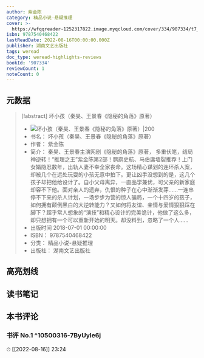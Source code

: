 ```yaml
---
author: 紫金陈
category: 精品小说-悬疑推理
cover: >-
  https://wfqqreader-1252317822.image.myqcloud.com/cover/334/907334/t7_907334.jpg
isbn: 9787540468422
lastReadDate: 2022-08-16T00:00:00.000Z
publisher: 湖南文艺出版社
tags: weread
doc_type: weread-highlights-reviews
bookId: '907334'
reviewCount: 1
noteCount: 0
---
```


## 元数据

> [!abstract] 坏小孩（秦昊、王景春《隐秘的角落》原著）
> - ![ 坏小孩（秦昊、王景春《隐秘的角落》原著）|200](https://wfqqreader-1252317822.image.myqcloud.com/cover/334/907334/t7_907334.jpg)
> - 书名： 坏小孩（秦昊、王景春《隐秘的角落》原著）
> - 作者： 紫金陈
> - 简介： 秦昊、王景春主演网剧《隐秘的角落》原著， 多重伏笔，结局神逆转！“推理之王”紫金陈第2部！鹦鹉史航、马伯庸墙裂推荐！上门女婿隐忍数年，出轨人妻不幸全家丧命。这场精心谋划的连环杀人案，却被几个在远处玩耍的小孩无意中拍下。更让凶手没想到的是，这几个孩子却把他给设计了。自小父母离异，一直品学兼优，可父亲的新家庭却容不下他。面对亲人的遗弃，仇恨的种子在心中渐渐发芽……一连串停不下来的杀人计划，一场步步为营的惊人骗局，一个十四岁的孩子，如何拥有颠倒黑白的大逆转能力？又如何将友谊、亲情与爱情狠狠踩在脚下？超乎常人想象的“演技”和精心设计的完美诡计，他做了这么多，却只想拥有一个可以重新开始的明天。却没料到，忽略了一个人……
> - 出版时间 2018-07-01 00:00:00
> - ISBN： 9787540468422
> - 分类： 精品小说-悬疑推理
> - 出版社： 湖南文艺出版社

## 高亮划线

## 读书笔记

## 本书评论

### 书评 No.1  ^10500316-7ByUyle6j
⏱ [[2022-08-16]]  23:24

